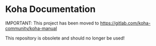 Koha Documentation
==================
IMPORTANT: This project has been moved to https://gitlab.com/koha-community/koha-manual

This repository is obsolete and should no longer be used!
